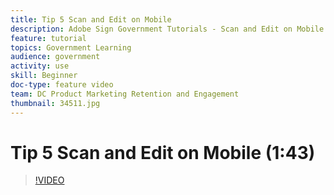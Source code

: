 ```yaml
---
title: Tip 5 Scan and Edit on Mobile
description: Adobe Sign Government Tutorials - Scan and Edit on Mobile
feature: tutorial
topics: Government Learning
audience: government
activity: use
skill: Beginner
doc-type: feature video
team: DC Product Marketing Retention and Engagement
thumbnail: 34511.jpg
---
```


# Tip 5 Scan and Edit on Mobile (1:43)

>[!VIDEO](https://video.tv.adobe.com/v/34511)
